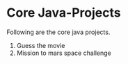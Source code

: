# Core Java-Projects

Following are the core java projects.
   1. Guess the movie
   2. Mission to mars space challenge
